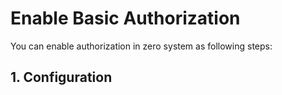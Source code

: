 # Enable Basic Authorization

You can enable authorization in zero system as following steps:

## 1. Configuration





